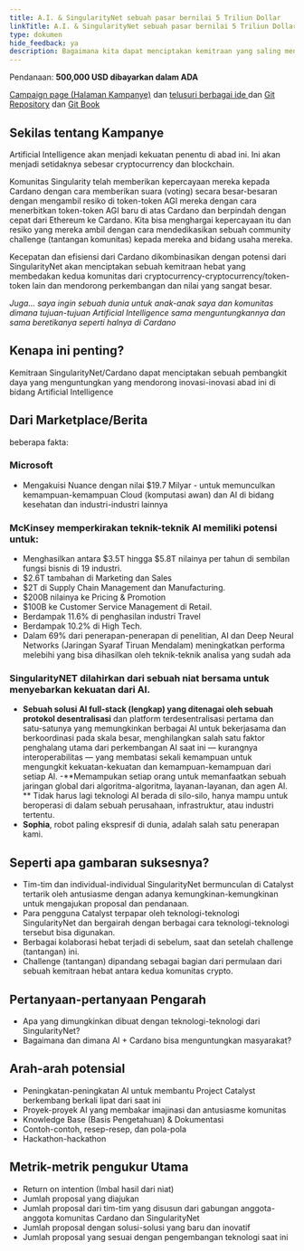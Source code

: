 ```yaml
---
title: A.I. & SingularityNet sebuah pasar bernilai 5 Triliun Dollar
linkTitle: A.I. & SingularityNet sebuah pasar bernilai 5 Triliun Dollar
type: dokumen
hide_feedback: ya
description: Bagaimana kita dapat menciptakan kemitraan yang saling menguntungkan dengan SingularityNet dan pengembang dan peneliti A.I. lainnya?
---
```


Pendanaan: **500,000 USD dibayarkan dalam ADA**

[Campaign page (Halaman Kampanye)](https://cardano.ideascale.com/a/campaign-home/26247) dan [telusuri berbagai ide ](https://cardano.ideascale.com/a/ideas/top/campaign-filter/byids/campaigns/26247/stage/unspecified)dan [Git Repository](https://github.com/Catalyst-Challenges/F7-AI-SingularityNet) dan [Git Book](https://quality-assurance-dao.gitbook.io/catalyst-fund-7-challenges/fund-7/a.i.-and-singularitynet-a-usd5t-market)

## Sekilas tentang Kampanye

Artificial Intelligence akan menjadi kekuatan penentu di abad ini. Ini akan menjadi setidaknya sebesar cryptocurrency dan blockchain.

Komunitas Singularity telah memberikan kepercayaan mereka kepada Cardano dengan cara memberikan suara (voting) secara besar-besaran dengan mengambil resiko di token-token AGI mereka dengan cara menerbitkan token-token AGI baru di atas Cardano dan berpindah dengan cepat dari Ethereum ke Cardano. Kita bisa menghargai kepercayaan itu dan resiko yang mereka ambil dengan cara mendedikasikan sebuah community challenge (tantangan komunitas) kepada mereka and bidang usaha mereka.

Kecepatan dan efisiensi dari Cardano dikombinasikan dengan potensi dari SingularityNet akan menciptakan sebuah kemitraan hebat yang membedakan kedua komunitas dari cryptocurrency-cryptocurrency/token-token lain dan mendorong perkembangan dan nilai yang sangat besar.

*Juga... saya ingin sebuah dunia untuk anak-anak saya dan komunitas dimana tujuan-tujuan Artificial Intelligence sama menguntungkannya dan sama beretikanya seperti halnya di Cardano*

## Kenapa ini penting?

Kemitraan SingularityNet/Cardano dapat menciptakan sebuah pembangkit daya yang menguntungkan yang mendorong inovasi-inovasi abad ini di bidang Artificial Intelligence

## Dari Marketplace/Berita

beberapa fakta:

### Microsoft

- Mengakuisi Nuance dengan nilai $19.7 Milyar - untuk memunculkan kemampuan-kemampuan Cloud (komputasi awan) dan AI di bidang kesehatan dan industri-industri lainnya

### **McKinsey** memperkirakan teknik-teknik AI memiliki potensi untuk:

- Menghasilkan antara $3.5T hingga $5.8T nilainya per tahun di sembilan fungsi bisnis di 19 industri.
- $2.6T tambahan di Marketing dan Sales
- $2T di Supply Chain Management dan Manufacturing.
- $200B nilainya ke Pricing &amp; Promotion
- $100B ke Customer Service Management di Retail.
- Berdampak 11.6% di penghasilan industri Travel
- Berdampak 10.2% di High Tech.
- Dalam 69% dari penerapan-penerapan di penelitian, AI dan  Deep Neural Networks (Jaringan Syaraf Tiruan Mendalam) meningkatkan performa melebihi yang bisa dihasilkan oleh teknik-teknik analisa yang sudah ada

### **SingularityNET** dilahirkan dari sebuah niat bersama untuk menyebarkan kekuatan dari AI.

- **Sebuah solusi AI full-stack (lengkap) yang ditenagai oleh sebuah protokol desentralisasi** dan platform terdesentralisasi pertama dan satu-satunya yang memungkinkan berbagai AI untuk bekerjasama dan berkoordinasi pada skala besar, menghilangkan salah satu faktor penghalang utama dari perkembangan AI saat ini — kurangnya interoperabilitas — yang membatasi sekali kemampuan untuk mengungkit kekuatan-kekuatan dan kemampuan-kemampuan dari setiap AI. -**Memampukan setiap orang untuk memanfaatkan sebuah jaringan global dari algoritma-algoritma, layanan-layanan, dan agen AI. ** Tidak harus lagi teknologi AI berada di silo-silo, hanya mampu untuk beroperasi di dalam sebuah perusahaan, infrastruktur, atau industri tertentu.
- **Sophia**, robot paling ekspresif di dunia, adalah salah satu penerapan kami.

## Seperti apa gambaran suksesnya?

- Tim-tim dan individual-individual SingularityNet bermunculan di Catalyst tertarik oleh antusiasme dengan adanya kemungkinan-kemungkinan untuk mengajukan proposal dan pendanaan.
- Para pengguna Catalyst terpapar oleh teknologi-teknologi SingularityNet dan bergairah dengan berbagai cara teknologi-teknologi tersebut bisa digunakan.
- Berbagai kolaborasi hebat terjadi di sebelum, saat dan setelah challenge (tantangan) ini.
- Challenge (tantangan) dipandang sebagai bagian dari permulaan dari sebuah kemitraan hebat antara kedua komunitas crypto.

## Pertanyaan-pertanyaan Pengarah

- Apa yang dimungkinkan dibuat dengan teknologi-teknologi dari SingularityNet?
- Bagaimana dan dimana AI + Cardano bisa menguntungkan masyarakat?

## Arah-arah potensial

- Peningkatan-peningkatan AI untuk membantu Project Catalyst berkembang berkali lipat dari saat ini
- Proyek-proyek AI yang membakar imajinasi dan antusiasme komunitas
- Knowledge Base (Basis Pengetahuan) &amp; Dokumentasi
- Contoh-contoh, resep-resep, dan pola-pola
- Hackathon-hackathon

## Metrik-metrik pengukur Utama

- Return on intention (Imbal hasil dari niat)
- Jumlah proposal yang diajukan
- Jumlah proposal dari tim-tim yang disusun dari gabungan anggota-anggota komunitas Cardano dan SingularityNet
- Jumlah proposal dengan solusi-solusi yang baru dan inovatif
- Jumlah proposal yang sesuai dengan pengembangan teknologi saat ini

